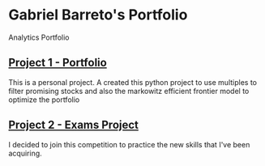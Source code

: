 # Gabriel Barreto's Portfolio
Analytics Portfolio

## [Project 1 - Portfolio](https://github.com/mgbs98/stock_filtering-efficient_frontier_optimization)

This is a personal project.
A created this python project to use multiples to filter promising stocks and also the markowitz efficient frontier model to optimize the portfolio


## [Project 2 - Exams Project](https://github.com/mgbs98/exams-project)

I decided to join this competition to practice the new skills that I've been acquiring.



